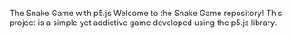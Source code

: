 The Snake Game with p5.js
Welcome to the Snake Game repository! This project is a simple yet addictive game developed using the p5.js library.
